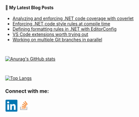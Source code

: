 #### 📝 My Latest Blog Posts
<!-- BLOG-POST-LIST:START -->
- [Analyzing and enforcing .NET code coverage with coverlet](https://blog.genezini.com/p/analyzing-and-enforcing-.net-code-coverage-with-coverlet/)
- [Enforcing .NET code style rules at compile time](https://blog.genezini.com/p/enforcing-.net-code-style-rules-at-compile-time/)
- [Defining formatting rules in .NET with EditorConfig](https://blog.genezini.com/p/defining-formatting-rules-in-.net-with-editorconfig/)
- [VS Code extensions worth trying out](https://blog.genezini.com/p/vs-code-extensions-worth-trying-out/)
- [Working on multiple Git branches in parallel](https://blog.genezini.com/p/working-on-multiple-git-branches-in-parallel/)
<!-- BLOG-POST-LIST:END -->

<br/>

[![Anurag's GitHub stats](https://github-readme-stats.vercel.app/api?username=dgenezini&count_private=true&hide=contribs&theme=default&show_icons=true)](https://github.com/dgenezini/dgenezini)

<br/>

[![Top Langs](https://github-readme-stats.vercel.app/api/top-langs/?username=dgenezini&count_private=true&layout=compact&theme=default&langs_count=10)](https://github.com/dgenezini/dgenezini)

### Connect with me:

[<img align="left" alt="My Linkedin Profile" title="My Linkedin Profile" width="40px" src="https://raw.githubusercontent.com/dgenezini/dgenezini/master/icons/linkedin-original.svg" />][linkedin]

[<img align="left" alt="My Stack Overflow Profile" title="My Stack Overflow Profile" width="40px" src="https://raw.githubusercontent.com/dgenezini/dgenezini/master/icons/stackoverflow.png" />][stackoverflow]

<br/>
<br/>

[linkedin]: https://www.linkedin.com/in/danielgenezini/
[stackoverflow]: https://stackoverflow.com/users/4058784/daniel-genezini?tab=profile
